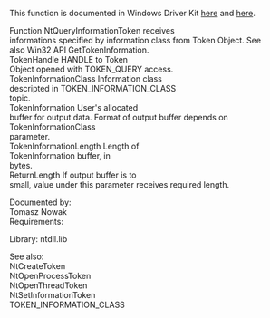 This function is documented in Windows Driver Kit [here](https://learn.microsoft.com/en-us/windows-hardware/drivers/ddi/ntifs/nf-ntifs-ntqueryinformationtoken) and [here](https://learn.microsoft.com/en-us/windows-hardware/drivers/ddi/ntifs/nf-ntifs-zwqueryinformationtoken).

Function NtQueryInformationToken receives \
informations specified by information class from Token Object. See \
also Win32 API GetTokenInformation. \
TokenHandle HANDLE to Token \
Object opened with TOKEN\_QUERY access. \
TokenInformationClass Information class \
descripted in TOKEN\_INFORMATION\_CLASS \
topic. \
TokenInformation User's allocated \
buffer for output data. Format of output buffer depends on \
TokenInformationClass \
parameter. \
TokenInformationLength Length of \
TokenInformation buffer, in \
bytes. \
ReturnLength If output buffer is to \
small, value under this parameter receives required length.

Documented by: \
Tomasz Nowak \
Requirements:

Library: ntdll.lib

See also: \
NtCreateToken \
NtOpenProcessToken \
NtOpenThreadToken \
NtSetInformationToken \
TOKEN\_INFORMATION\_CLASS

